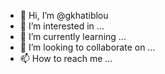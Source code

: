 - 👋 Hi, I’m @gkhatiblou
- 👀 I’m interested in ...
- 🌱 I’m currently learning ...
- 💞️ I’m looking to collaborate on ...
- 📫 How to reach me ...

<!---
gkhatiblou/gkhatiblou is a ✨ special ✨ repository because its `README.md` (this file) appears on your GitHub profile.
You can click the Preview link to take a look at your changes.
--->
